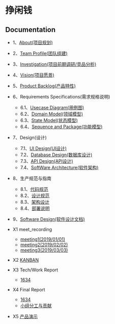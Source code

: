 # 挣闲钱

## Documentation

* 1、[About(项目规划)](/document/1_about.md)
* 2、[Team Profile(团队组建)](/document/2_team_profile.md)
* 3、[Investigation(项目前期调研/竞品分析)](/document/3_investigation.md)
* 4、[Vision(项目愿景)](/document/4_vision.md)
* 5、[Product Backlog(产品特性)](/document/5_product_backlog.md)

* 6、Requirements Specifications(需求规格说明)
  * 6.1、[Usecase Diagram(用例图)](/document/6_requirement_specification/6.1_use_case_and_activity.md)
  * 6.2、[Domain Model(领域模型)](/document/6_requirement_specification/6.2_Domain_Models.md)
  * 6.3、[State Model(状态模型)](/document/6_requirement_specification/6.3_State_Models.md)
  * 6.4、[Sequence and Package(功能模型)](/document/6_requirement_specification/6.4_Sequence_and_Package.md)

* 7、Design(设计)
  * 7.1、[UI Design(UI设计)](/document/7_design/7.1_ui_design.md)
  * 7.2、[Database Design(数据库设计)](/document/7_design/7.2_database_design.md)
  * 7.3、[API Design(API设计)](/document/7_design/7.3_API_design.md)
  * 7.4、[SoftWare Architecture(软件架构)](/document/7_design/7.4_softWare_architecture.md)

* 8、生产规范与指南
   * 8.1、[代码规范](/document/8_Specifications_and_guidelines/8.1_coding_standard.md)
   * 8.2、[设计规范](/document/8_Specifications_and_guidelines/8.2_RESTful_api_design_standard.md)
   * 8.3、[架构设计](/document/8_Specifications_and_guidelines/8.3_architecture_design_standard.md)
   * 8.4、[部署说明](/document/8_Specifications_and_guidelines/8.4_guide.md)

* 9、[Software Design(软件设计文档)](/软件设计文档.md)

* X1 meet_recording
  * [meeting1(2019/01/01)](/Report/1.md)
  * [meeting2(2019/02/02)](/Report/2.md)
  * [meeting3(2019/03/03)](/Report/3.md)

* X2 [KANBAN](https://github.com/orgs/swsad-money/projects)

* X3 Tech/Work Report
  * [1634](/document/1.md)

* X4 Final Report
  * [1634](/document/1.md)
  * [小组分工与贡献](/document/2.md)

* X5 [产品演示](/演示视频.mp4)

